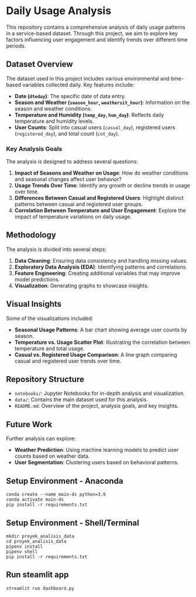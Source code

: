 # Daily Usage Analysis

This repository contains a comprehensive analysis of daily usage patterns in a service-based dataset. Through this project, we aim to explore key factors influencing user engagement and identify trends over different time periods.

## Dataset Overview

The dataset used in this project includes various environmental and time-based variables collected daily. Key features include:
- **Date (`dteday`)**: The specific date of data entry.
- **Season and Weather (`season_hour`, `weathersit_hour`)**: Information on the season and weather conditions.
- **Temperature and Humidity (`temp_day`, `hum_day`)**: Reflects daily temperature and humidity levels.
- **User Counts**: Split into casual users (`casual_day`), registered users (`registered_day`), and total count (`cnt_day`).

### Key Analysis Goals
The analysis is designed to address several questions:
1. **Impact of Seasons and Weather on Usage**: How do weather conditions and seasonal changes affect user behavior?
2. **Usage Trends Over Time**: Identify any growth or decline trends in usage over time.
3. **Differences Between Casual and Registered Users**: Highlight distinct patterns between casual and registered user groups.
4. **Correlation Between Temperature and User Engagement**: Explore the impact of temperature variations on daily usage.

## Methodology

The analysis is divided into several steps:
1. **Data Cleaning**: Ensuring data consistency and handling missing values.
2. **Exploratory Data Analysis (EDA)**: Identifying patterns and correlations.
3. **Feature Engineering**: Creating additional variables that may improve model predictions.
4. **Visualization**: Generating graphs to showcase insights.

## Visual Insights

Some of the visualizations included:
- **Seasonal Usage Patterns**: A bar chart showing average user counts by season.
- **Temperature vs. Usage Scatter Plot**: Illustrating the correlation between temperature and total usage.
- **Casual vs. Registered Usage Comparison**: A line graph comparing casual and registered user trends over time.

## Repository Structure
- `notebooks/`: Jupyter Notebooks for in-depth analysis and visualization.
- `data/`: Contains the main dataset used for this analysis.
- `README.md`: Overview of the project, analysis goals, and key insights.

## Future Work
Further analysis can explore:
- **Weather Prediction**: Using machine learning models to predict user counts based on weather data.
- **User Segmentation**: Clustering users based on behavioral patterns.

## Setup Environment - Anaconda
```
conda create --name main-ds python=3.9
conda activate main-ds
pip install -r requirements.txt
```

## Setup Environment - Shell/Terminal
```
mkdir proyek_analisis_data
cd proyek_analisis_data
pipenv install
pipenv shell
pip install -r requirements.txt
```

## Run steamlit app
```
streamlit run dashboard.py
```